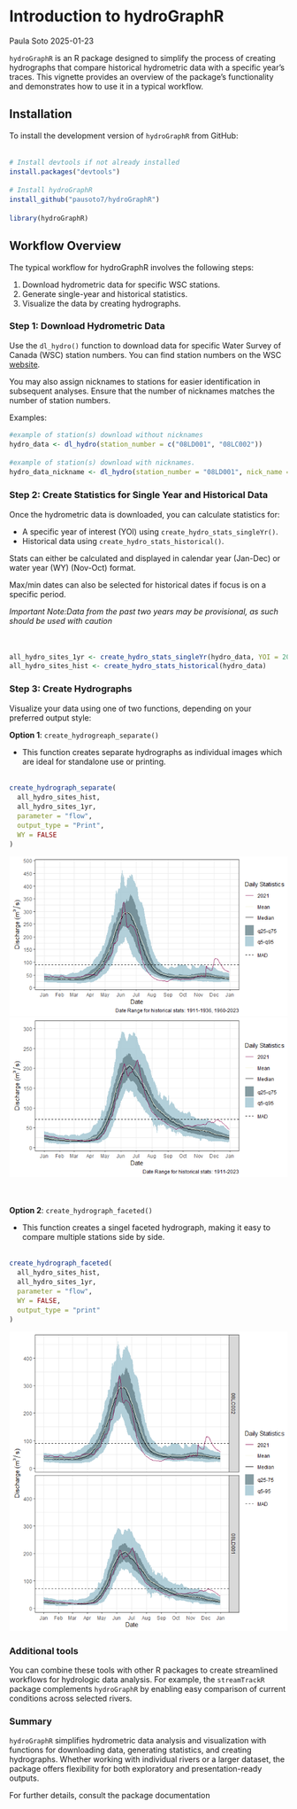 Introduction to hydroGraphR
================
Paula Soto
2025-01-23

`hydroGraphR` is an R package designed to simplify the process of
creating hydrographs that compare historical hydrometric data with a
specific year’s traces. This vignette provides an overview of the
package’s functionality and demonstrates how to use it in a typical
workflow.

## Installation

To install the development version of `hydroGraphR` from GitHub:

``` r

# Install devtools if not already installed
install.packages("devtools")

# Install hydroGraphR
install_github("pausoto7/hydroGraphR")

library(hydroGraphR)
```

## Workflow Overview

The typical workflow for hydroGraphR involves the following steps:

1.  Download hydrometric data for specific WSC stations.
2.  Generate single-year and historical statistics.
3.  Visualize the data by creating hydrographs.

### Step 1: Download Hydrometric Data

Use the `dl_hydro()` function to download data for specific Water Survey
of Canada (WSC) station numbers. You can find station numbers on the WSC
[website](https://wateroffice.ec.gc.ca/search/real_time_e.html).

You may also assign nicknames to stations for easier identification in
subsequent analyses. Ensure that the number of nicknames matches the
number of station numbers.

Examples:

``` r
#example of station(s) download without nicknames
hydro_data <- dl_hydro(station_number = c("08LD001", "08LC002"))

#example of station(s) download with nicknames. 
hydro_data_nickname <- dl_hydro(station_number = "08LD001", nick_name = "Adams River")
```

### Step 2: Create Statistics for Single Year and Historical Data

Once the hydrometric data is downloaded, you can calculate statistics
for:

- A specific year of interest (YOI) using
  `create_hydro_stats_singleYr()`.
- Historical data using `create_hydro_stats_historical()`.

Stats can either be calculated and displayed in calendar year (Jan-Dec)
or water year (WY) (Nov-Oct) format.

Max/min dates can also be selected for historical dates if focus is on a
specific period.

*Important Note:Data from the past two years may be provisional, as such
should be used with caution* <br><br><br>

``` r
all_hydro_sites_1yr <- create_hydro_stats_singleYr(hydro_data, YOI = 2021, WY = FALSE) # Calendar year
all_hydro_sites_hist <- create_hydro_stats_historical(hydro_data)
```

### Step 3: Create Hydrographs

Visualize your data using one of two functions, depending on your
preferred output style:

**Option 1**: `create_hydrogreaph_separate()`

- This function creates separate hydrographs as individual images which
  are ideal for standalone use or printing.

``` r

create_hydrograph_separate(
  all_hydro_sites_hist,
  all_hydro_sites_1yr,
  parameter = "flow",
  output_type = "Print",
  WY = FALSE
)
```

![](README_files/figure-gfm/hydrographsep-1.png)<!-- -->![](README_files/figure-gfm/hydrographsep-2.png)<!-- -->
<br><br><br>

**Option 2**: `create_hydrograph_faceted()`

- This function creates a singel faceted hydrograph, making it easy to
  compare multiple stations side by side.

``` r

create_hydrograph_faceted(
  all_hydro_sites_hist,
  all_hydro_sites_1yr,
  parameter = "flow",
  WY = FALSE,
  output_type = "print"
)
```

![](README_files/figure-gfm/hydrofacet-1.png)<!-- -->

### Additional tools

You can combine these tools with other R packages to create streamlined
workflows for hydrologic data analysis. For example, the `streamTrackR`
package complements `hydroGraphR` by enabling easy comparison of current
conditions across selected rivers.

### Summary

`hydroGraphR` simplifies hydrometric data analysis and visualization
with functions for downloading data, generating statistics, and creating
hydrographs. Whether working with individual rivers or a larger dataset,
the package offers flexibility for both exploratory and
presentation-ready outputs.

For further details, consult the package documentation

